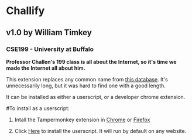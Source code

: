 # Challify
## v1.0 by William Timkey
### CSE199 - University at Buffalo

**Professor Challen's 199 class is all about the Internet, so it's time we made the Internet all about him.**

This extension replaces any common name from [this database](https://github.com/enorvelle/NameDatabases/blob/master/NamesDatabases/first%20names/us.txt). It's unnecessarily long, but it was hard to find one with a good length.

It can be installed as either a userscript, or a developer chrome extension.

#To install as a userscript:

1. Intall the Tampermonkey extension in [Chrome](https://chrome.google.com/webstore/detail/tampermonkey/dhdgffkkebhmkfjojejmpbldmpobfkfo) or [Firefox](https://addons.mozilla.org/en-US/firefox/addon/tampermonkey/) 

2. Click [Here](https://google.com) to install the userscript. It will run by default on any website.
